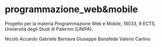 # programmazione_web&mobile
Progetto per la materia Programmazione Web e Mobile, 18033, 9 ECTS, Università degli Studi di Palermo (UNIPA).

Nicolò Accardo
Gabriele Bernava
Giuseppe Bonafede
Valerio Carlino
